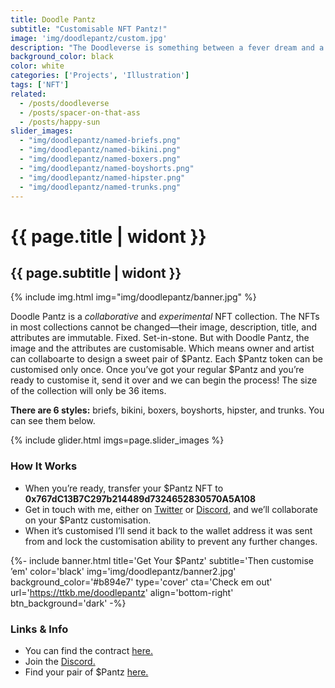 ```yaml
---
title: Doodle Pantz
subtitle: "Customisable NFT Pantz!"
image: 'img/doodlepantz/custom.jpg'
description: "The Doodleverse is something between a fever dream and a vibrant paradise—it’s certainly not of this world. Meet all kinds of weird and wonderful creatures in a variety of dream-like scenes—trees with eyes, castle clouds, vicious plants, creepy hills, and tons of one-eyed birds!"
background_color: black
color: white
categories: ['Projects', 'Illustration']
tags: ['NFT']
related:
  - /posts/doodleverse
  - /posts/spacer-on-that-ass
  - /posts/happy-sun
slider_images:
  - "img/doodlepantz/named-briefs.png"
  - "img/doodlepantz/named-bikini.png"
  - "img/doodlepantz/named-boxers.png"
  - "img/doodlepantz/named-boyshorts.png"
  - "img/doodlepantz/named-hipster.png"
  - "img/doodlepantz/named-trunks.png"
---
```


# {{ page.title | widont }}
## {{ page.subtitle | widont }}

{% include img.html img="img/doodlepantz/banner.jpg" %}

Doodle Pantz is a *collaborative* and *experimental* NFT collection. The NFTs in most collections cannot be changed—their image, description, title, and attributes are immutable. Fixed. Set-in-stone. But with Doodle Pantz, the image and the attributes are customisable. Which means owner and artist can collaboarte to design a sweet pair of $Pantz. Each $Pantz token can be customised only once. Once you’ve got your regular $Pantz and you’re ready to customise it, send it over and we can begin the process! The size of the collection will only be 36 items.

**There are 6 styles:** briefs, bikini, boxers, boyshorts, hipster, and trunks. You can see them below.

{% include glider.html imgs=page.slider_images %}

### How It Works
- When you’re ready, transfer your $Pantz NFT to <strong class="ellipsis-overflow">0x767dC13B7C297b214489d7324652830570A5A108</strong>
- Get in touch with me, either on [Twitter](https://ttkb.me/twitter) or [Discord](https://discordapp.com/users/915986990971899974), and we’ll collaborate on your $Pantz customisation.
- When it’s customised I’ll send it back to the wallet address it was sent from and lock the customisation ability to prevent any further changes.

{%- include banner.html title='Get Your $Pantz' subtitle='Then customise ’em' color='black' img='img/doodlepantz/banner2.jpg' background_color='#b894e7' type='cover' cta='Check em out' url='https://ttkb.me/doodlepantz' align='bottom-right' btn_background='dark' -%}

### Links & Info
- You can find the contract [here.](https://snowtrace.io/address/0x8006a9Dd6f117569fB671E5CE2422c81FeC8018f)
- Join the [Discord.](https://ttkb.me/dc)
- Find your pair of $Pantz [here.](https://ttkb.me/doodlepantz)